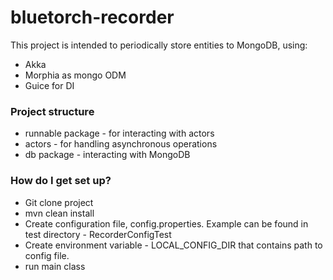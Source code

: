 # bluetorch-recorder #

This project is intended to periodically store entities to MongoDB, using:

 - Akka
 - Morphia as mongo ODM
 - Guice for DI

### Project structure ###

* runnable package - for interacting with actors
* actors - for handling asynchronous operations
* db package - interacting with MongoDB


### How do I get set up? ###

* Git clone project
* mvn clean install
* Create configuration file, config.properties. Example can be found in test directory - RecorderConfigTest
* Create environment variable - LOCAL_CONFIG_DIR that contains path to config file.
* run main class
